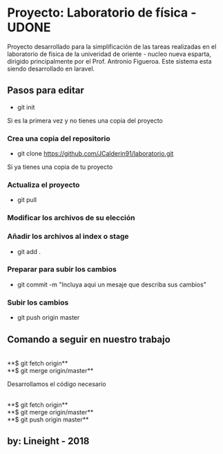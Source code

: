 # Proyecto: Laboratorio de física - UDONE
Proyecto desarrollado para la simplificación de las tareas realizadas en el laboratorio de fisica de la univeridad de oriente -  nucleo nueva esparta, dirigido principalmente por el Prof. Antronio Figueroa. Este sistema esta siendo desarrollado en laravel.

## Pasos para editar
- git init

Si es la primera vez y no tienes una copia del proyecto
### Crea una copia del repositorio 
- git clone https://github.com/JCalderin91/laboratorio.git

Si ya tienes una copia de tu proyecto
### Actualiza el proyecto
- git pull

### Modificar los archivos de su elección

### Añadir los archivos al index o stage	
- git add .

### Preparar para subir los cambios
- git commit -m "Incluya aqui un mesaje que describa sus cambios"

### Subir los cambios
- git push origin master


## Comando a seguir en nuestro trabajo

<br>
**$ git fetch origin**
<br>
**$ git merge origin/master**
<br>

Desarrollamos el código necesario

<br>
**$ git fetch origin**
<br>
**$ git merge origin/master**
<br>
**$ git push origin master**


## by: Lineight - 2018
